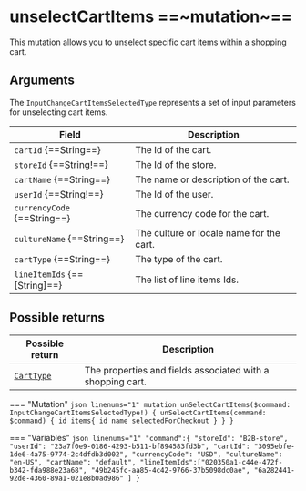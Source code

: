 # unselectCartItems ==~mutation~==

This mutation allows you to unselect specific cart items within a shopping cart.

## Arguments

The `InputChangeCartItemsSelectedType` represents a set of input parameters for unselecting cart items. 

| Field                            | Description                                                          |
|----------------------------------|----------------------------------------------------------------------|
| `cartId` {==String==}            | The Id of the cart.                                                  |
| `storeId` {==String!==}          | The Id of the store.                                                 |
| `cartName` {==String==}          | The name or description of the cart.                                 |
| `userId` {==String!==}           | The Id of the user.                                                  |
| `currencyCode` {==String==}      | The currency code for the cart.                                      |
| `cultureName` {==String==}       | The culture or locale name for the cart.                             |
| `cartType` {==String==}          | The type of the cart.                                                |
| `lineItemIds` {==[String]==}     | The list of line items Ids.                                          |

## Possible returns

| Possible return                                          	| Description                                                 	|
|---------------------------------------------------------	|------------------------------------------------------------	|
| [`CartType`](../objects/cart-type.md)                   	|  The properties and fields associated with a shopping cart.  	|


=== "Mutation"
    ```json linenums="1"
    mutation unSelectCartItems($command: InputChangeCartItemsSelectedType!) {
      unSelectCartItems(command: $command) {
        id
        items{
          id
          name
          selectedForCheckout
        }
      }
    }
    ```

=== "Variables"
    ```json linenums="1"
    "command":{
      "storeId": "B2B-store",
      "userId": "23a7f0e9-0186-4293-b511-bf894583fd3b",
      "cartId": "3095ebfe-1de6-4a75-9774-2c4dfdb3d002",
      "currencyCode": "USD",
      "cultureName": "en-US",
      "cartName": "default",
      "lineItemIds":["020350a1-c44e-472f-b342-fda988e23a68", "49b245fc-aa85-4c42-9766-37b5098dc0ae", "6a282441-92de-4360-89a1-021e8b0ad986"
      ]
    }
    ```